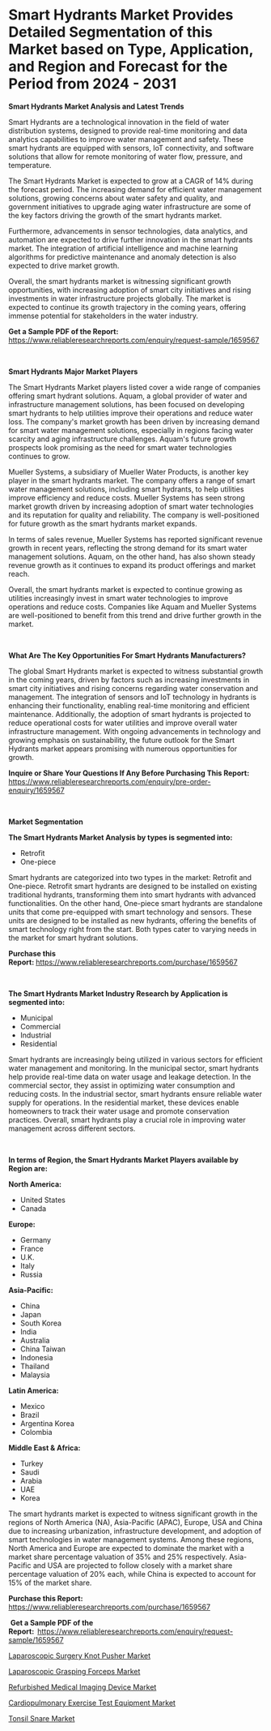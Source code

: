 <p><h1>Smart Hydrants Market Provides Detailed Segmentation of this Market based on Type, Application, and Region and Forecast for the Period from 2024 - 2031</h1></p><p><strong>Smart Hydrants Market Analysis and Latest Trends</strong></p>
<p><p>Smart Hydrants are a technological innovation in the field of water distribution systems, designed to provide real-time monitoring and data analytics capabilities to improve water management and safety. These smart hydrants are equipped with sensors, IoT connectivity, and software solutions that allow for remote monitoring of water flow, pressure, and temperature.</p><p>The Smart Hydrants Market is expected to grow at a CAGR of 14% during the forecast period. The increasing demand for efficient water management solutions, growing concerns about water safety and quality, and government initiatives to upgrade aging water infrastructure are some of the key factors driving the growth of the smart hydrants market.</p><p>Furthermore, advancements in sensor technologies, data analytics, and automation are expected to drive further innovation in the smart hydrants market. The integration of artificial intelligence and machine learning algorithms for predictive maintenance and anomaly detection is also expected to drive market growth.</p><p>Overall, the smart hydrants market is witnessing significant growth opportunities, with increasing adoption of smart city initiatives and rising investments in water infrastructure projects globally. The market is expected to continue its growth trajectory in the coming years, offering immense potential for stakeholders in the water industry.</p></p>
<p><strong>Get a Sample PDF of the Report:&nbsp;</strong> <a href="https://www.reliableresearchreports.com/enquiry/request-sample/1659567">https://www.reliableresearchreports.com/enquiry/request-sample/1659567</a></p>
<p>&nbsp;</p>
<p><strong>Smart Hydrants Major Market Players</strong></p>
<p><p>The Smart Hydrants Market players listed cover a wide range of companies offering smart hydrant solutions. Aquam, a global provider of water and infrastructure management solutions, has been focused on developing smart hydrants to help utilities improve their operations and reduce water loss. The company's market growth has been driven by increasing demand for smart water management solutions, especially in regions facing water scarcity and aging infrastructure challenges. Aquam's future growth prospects look promising as the need for smart water technologies continues to grow.</p><p>Mueller Systems, a subsidiary of Mueller Water Products, is another key player in the smart hydrants market. The company offers a range of smart water management solutions, including smart hydrants, to help utilities improve efficiency and reduce costs. Mueller Systems has seen strong market growth driven by increasing adoption of smart water technologies and its reputation for quality and reliability. The company is well-positioned for future growth as the smart hydrants market expands.</p><p>In terms of sales revenue, Mueller Systems has reported significant revenue growth in recent years, reflecting the strong demand for its smart water management solutions. Aquam, on the other hand, has also shown steady revenue growth as it continues to expand its product offerings and market reach.</p><p>Overall, the smart hydrants market is expected to continue growing as utilities increasingly invest in smart water technologies to improve operations and reduce costs. Companies like Aquam and Mueller Systems are well-positioned to benefit from this trend and drive further growth in the market.</p></p>
<p>&nbsp;</p>
<p><strong>What Are The Key Opportunities For Smart Hydrants Manufacturers?</strong></p>
<p><p>The global Smart Hydrants market is expected to witness substantial growth in the coming years, driven by factors such as increasing investments in smart city initiatives and rising concerns regarding water conservation and management. The integration of sensors and IoT technology in hydrants is enhancing their functionality, enabling real-time monitoring and efficient maintenance. Additionally, the adoption of smart hydrants is projected to reduce operational costs for water utilities and improve overall water infrastructure management. With ongoing advancements in technology and growing emphasis on sustainability, the future outlook for the Smart Hydrants market appears promising with numerous opportunities for growth.</p></p>
<p><strong>Inquire or Share Your Questions If Any Before Purchasing This Report:</strong> <a href="https://www.reliableresearchreports.com/enquiry/pre-order-enquiry/1659567">https://www.reliableresearchreports.com/enquiry/pre-order-enquiry/1659567</a></p>
<p>&nbsp;</p>
<p><strong>Market Segmentation</strong></p>
<p><strong>The Smart Hydrants Market Analysis by types is segmented into:</strong></p>
<p><ul><li>Retrofit</li><li>One-piece</li></ul></p>
<p><p>Smart hydrants are categorized into two types in the market: Retrofit and One-piece. Retrofit smart hydrants are designed to be installed on existing traditional hydrants, transforming them into smart hydrants with advanced functionalities. On the other hand, One-piece smart hydrants are standalone units that come pre-equipped with smart technology and sensors. These units are designed to be installed as new hydrants, offering the benefits of smart technology right from the start. Both types cater to varying needs in the market for smart hydrant solutions.</p></p>
<p><strong>Purchase this Report:&nbsp;</strong><a href="https://www.reliableresearchreports.com/purchase/1659567">https://www.reliableresearchreports.com/purchase/1659567</a></p>
<p>&nbsp;</p>
<p><strong>The Smart Hydrants Market Industry Research by Application is segmented into:</strong></p>
<p><ul><li>Municipal</li><li>Commercial</li><li>Industrial</li><li>Residential</li></ul></p>
<p><p>Smart hydrants are increasingly being utilized in various sectors for efficient water management and monitoring. In the municipal sector, smart hydrants help provide real-time data on water usage and leakage detection. In the commercial sector, they assist in optimizing water consumption and reducing costs. In the industrial sector, smart hydrants ensure reliable water supply for operations. In the residential market, these devices enable homeowners to track their water usage and promote conservation practices. Overall, smart hydrants play a crucial role in improving water management across different sectors.</p></p>
<p>&nbsp;</p>
<p><strong>In terms of Region, the Smart Hydrants Market Players available by Region are:</strong></p>
<p>
    <p> <strong> North America: </strong>
        <ul>
            <li>United States</li>
            <li>Canada</li>
        </ul>
        </p> 
    <p> <strong> Europe: </strong>
        <ul>
            <li>Germany</li>
            <li>France</li>
            <li>U.K.</li>
            <li>Italy</li>
            <li>Russia</li>
        </ul>
        </p> 
    <p> <strong> Asia-Pacific: </strong>
        <ul>
            <li>China</li>
            <li>Japan</li>
            <li>South Korea</li>
            <li>India</li>
            <li>Australia</li>
            <li>China Taiwan</li>
            <li>Indonesia</li>
            <li>Thailand</li>
            <li>Malaysia</li>
        </ul>
        </p> 
    <p> <strong> Latin America: </strong>
        <ul>
            <li>Mexico</li>
            <li>Brazil</li>
            <li>Argentina Korea</li>
            <li>Colombia</li>
        </ul>
        </p> 
    <p> <strong> Middle East & Africa: </strong>
        <ul>
            <li>Turkey</li>
            <li>Saudi</li>
            <li>Arabia</li>
            <li>UAE</li>
            <li>Korea</li>
        </ul>
    </p>
    </p>
<p><p>The smart hydrants market is expected to witness significant growth in the regions of North America (NA), Asia-Pacific (APAC), Europe, USA and China due to increasing urbanization, infrastructure development, and adoption of smart technologies in water management systems. Among these regions, North America and Europe are expected to dominate the market with a market share percentage valuation of 35% and 25% respectively. Asia-Pacific and USA are projected to follow closely with a market share percentage valuation of 20% each, while China is expected to account for 15% of the market share.</p></p>
<p><strong>Purchase this Report: </strong><a href="https://www.reliableresearchreports.com/purchase/1659567">https://www.reliableresearchreports.com/purchase/1659567</a></p>
<p>&nbsp;<strong>Get a Sample PDF of the Report:&nbsp;&nbsp;</strong><a href="https://www.reliableresearchreports.com/enquiry/request-sample/1659567">https://www.reliableresearchreports.com/enquiry/request-sample/1659567</a></p>
<p><strong></strong></p>
<p><p><a href="https://medium.com/@madelynhowe_34212/laparoscopic-surgery-knot-pusher-market-insights-into-market-cagr-market-trends-and-growth-f35c8102e973">Laparoscopic Surgery Knot Pusher Market</a></p><p><a href="https://medium.com/@kathrynlynch04/laparoscopic-grasping-forceps-market-comprehensive-assessment-by-type-application-and-geography-9ac8f7317063">Laparoscopic Grasping Forceps Market</a></p><p><a href="https://medium.com/@madelynhowe_34212/refurbished-medical-imaging-device-market-comprehensive-assessment-by-type-application-and-448fbfbbb4b2">Refurbished Medical Imaging Device Market</a></p><p><a href="https://medium.com/@madelynhowe_34212/cardiopulmonary-exercise-test-equipment-market-the-key-to-successful-business-strategy-forecast-05ddaff8ac30">Cardiopulmonary Exercise Test Equipment Market</a></p><p><a href="https://medium.com/@madelynhowe_34212/tonsil-snare-market-trends-and-market-analysis-forecasted-for-period-2024-2031-419de09b5e3b">Tonsil Snare Market</a></p></p>